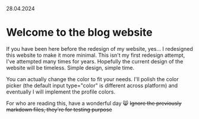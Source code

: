 28.04.2024
# Welcome to the blog website
If you have been here before the redesign of my website, yes... I redesigned this website to make it more minimal. This isn't my first redesign attempt, I've attempted many times for years. Hopefully the current design of the website will be timeless. Simple design, simple time.

You can actually change the color to fit your needs. I'll polish the color picker (the default input type="color" is different across platform) and eventually I will implement the profile colors.

For who are reading this, have a wonderful day 😸 ~~Ignore the previously markdown files, they're for testing purpose~~
